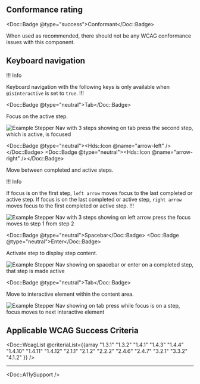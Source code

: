 ## Conformance rating

<Doc::Badge @type="success">Conformant</Doc::Badge>

When used as recommended, there should not be any WCAG conformance issues with this component.

## Keyboard navigation

!!! Info

Keyboard navigation with the following keys is only available when `@isInteractive` is set to `true`.
!!!

<Doc::Badge @type="neutral">Tab</Doc::Badge>

Focus on the active step.

![Example Stepper Nav with 3 steps showing on tab press the second step, which is active, is focused](/assets/components/stepper/navigation/stepper-navigation-focus.png)

<Doc::Badge @type="neutral"><Hds::Icon @name="arrow-left" /></Doc::Badge>
<Doc::Badge @type="neutral"><Hds::Icon @name="arrow-right" /></Doc::Badge>

Move between completed and active steps.

!!! Info

If focus is on the first step, `left arrow` moves focus to the last completed or active step. If focus is on the last completed or active step, `right arrow` moves focus to the first completed or active step.
!!!

![Example Stepper Nav with 3 steps showing on left arrow press the focus moves to step 1 from step 2](/assets/components/stepper/navigation/stepper-navigation-arrow-key.png)

<Doc::Badge @type="neutral">Spacebar</Doc::Badge>
<Doc::Badge @type="neutral">Enter</Doc::Badge>

Activate step to display step content.

![Example Stepper Nav showing on spacebar or enter on a completed step, that step is made active](/assets/components/stepper/navigation/stepper-navigation-enter.png)

<Doc::Badge @type="neutral">Tab</Doc::Badge>

Move to interactive element within the content area.

![Example Stepper Nav showing on tab press while focus is on a step, focus moves to next interactive element](/assets/components/stepper/navigation/stepper-navigation-focus-to-content.png)

## Applicable WCAG Success Criteria

<Doc::WcagList @criteriaList={{array "1.3.1" "1.3.2" "1.4.1" "1.4.3" "1.4.4" "1.4.10" "1.4.11" "1.4.12" "2.1.1" "2.1.2" "2.2.2" "2.4.6" "2.4.7" "3.2.1" "3.3.2" "4.1.2" }} />

---

<Doc::A11ySupport />
